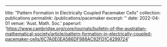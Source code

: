 ---
title: "Pattern Formation in Electrically Coupled Pacemaker Cells"
collection: publications
permalink: /publications/pacemaker
excerpt: ''
date: 2022-04-01
venue: 'Aust. Math. Soc.'
paperurl: 'https://www.cambridge.org/core/journals/bulletin-of-the-australian-mathematical-society/article/pattern-formation-in-electrically-coupled-pacemaker-cells/6C7A0E0EA586DF988AC92FD1C4299724'
